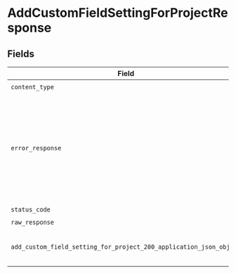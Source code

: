 # AddCustomFieldSettingForProjectResponse


## Fields

| Field                                                                                                                                       | Type                                                                                                                                        | Required                                                                                                                                    | Description                                                                                                                                 |
| ------------------------------------------------------------------------------------------------------------------------------------------- | ------------------------------------------------------------------------------------------------------------------------------------------- | ------------------------------------------------------------------------------------------------------------------------------------------- | ------------------------------------------------------------------------------------------------------------------------------------------- |
| `content_type`                                                                                                                              | *str*                                                                                                                                       | :heavy_check_mark:                                                                                                                          | N/A                                                                                                                                         |
| `error_response`                                                                                                                            | [Optional[shared.ErrorResponse]](../../models/shared/errorresponse.md)                                                                      | :heavy_minus_sign:                                                                                                                          | This usually occurs because of a missing or malformed parameter. Check the documentation and the syntax of your request and try again.      |
| `status_code`                                                                                                                               | *int*                                                                                                                                       | :heavy_check_mark:                                                                                                                          | N/A                                                                                                                                         |
| `raw_response`                                                                                                                              | [requests.Response](https://requests.readthedocs.io/en/latest/api/#requests.Response)                                                       | :heavy_minus_sign:                                                                                                                          | N/A                                                                                                                                         |
| `add_custom_field_setting_for_project_200_application_json_object`                                                                          | [Optional[AddCustomFieldSettingForProject200ApplicationJSON]](../../models/operations/addcustomfieldsettingforproject200applicationjson.md) | :heavy_minus_sign:                                                                                                                          | Successfully added the custom field to the project.                                                                                         |